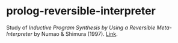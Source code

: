 # prolog-reversible-interpreter
Study of _Inductive Program Synthesis by Using a Reversible Meta-Interpreter_ by Numao & Shimura (1997).
[Link](https://www.researchgate.net/publication/2649827_Inductive_Program_Synthesis_by_Using_a_Reversible_Meta-Interpreter).


